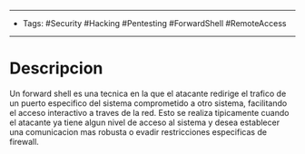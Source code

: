 -----------
- Tags: #Security #Hacking #Pentesting #ForwardShell #RemoteAccess
----------- 

# Descripcion 
Un forward shell es una tecnica en la que el atacante redirige el trafico de un puerto especifico del sistema comprometido a otro sistema, facilitando el acceso interactivo a traves de la red. Esto se realiza tipicamente cuando el atacante ya tiene algun nivel de acceso al sistema y desea establecer una comunicacion mas robusta o evadir restricciones especificas de firewall.
